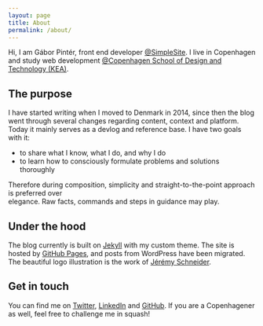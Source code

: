 ```yaml
---
layout: page
title: About
permalink: /about/
---
```

Hi, I am Gábor Pintér, front end developer [@SimpleSite](http://simplesite.com). I live in Copenhagen and study web development [@Copenhagen School of Design and Technology (KEA)](http://kea.dk).

## The purpose
I have started writing when I moved to Denmark in 2014, since then the blog went through several changes regarding content, context and platform. Today it mainly serves as a devlog and reference base. I have two goals with it:

- to share what I know, what I do, and why I do
- to learn how to consciously formulate problems and solutions thoroughly

Therefore during composition, simplicity and straight-to-the-point approach is preferred over 	
elegance. Raw facts, commands and steps in guidance may play.

## Under the hood
The blog currently is built on [Jekyll](https://jekyllrb.com/) with my custom theme. The site is hosted by [GitHub Pages](https://pages.github.com/), and posts from WordPress have been migrated. The beautiful logo illustration is the work of [Jérémy Schneider](http://www.jeremyschneider.fr/).

## Get in touch
You can find me on [Twitter](http://twitter.com/gaboratorium), [LinkedIn](https://dk.linkedin.com/in/gaboratorium)  and [GitHub](http://github.com/gaboratorium). If you are a Copenhagener as well, feel free to challenge me in squash!
